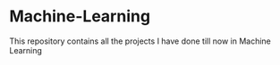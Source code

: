 # Machine-Learning
This repository contains all the projects I have done till now in Machine Learning
